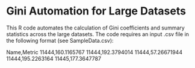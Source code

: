 # Gini Automation for Large Datasets
This R code automates the calculation of Gini coefficients and summary statistics across the large datasets. The code requires an input .csv file in the following format (see SampleData.csv):

Name,Metric
11444,160.1165767
11444,192.3794014
11444,57.26671944
11444,195.2263164
11445,177.3647787
